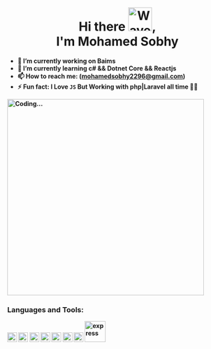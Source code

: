 <h1 align="center">
  Hi there 
  <img src="https://user-images.githubusercontent.com/33700292/101157406-eec79080-35de-11eb-9543-5c57727a309b.gif" alt="Wave Emoji"  width="54px" />, 
  <br>
  <b>I'm <b>Mohamed Sobhy<b>
</h1>

- 🔭 I’m currently working on **Baims**
- 🌱 I’m currently learning **c# && Dotnet Core && Reactjs**
- 📫 How to reach me: (mohamedsobhy2296@gmail.com)
- ⚡ Fun fact: I Love `JS` But Working with php|Laravel all time :man_facepalming:

<img src="http://drive.google.com/uc?export=view&id=1W8Hlm3od-v_qCcDbAmr4VOMgX1t8oitg" alt="Coding..." width="450" />



### Languages and Tools:

<p align="left">
  <img src="https://www.vectorlogo.zone/logos/php/php-icon.svg" alt="PHP" width="22" height="22"/> 
  <img src="https://www.vectorlogo.zone/logos/laravel/laravel-icon.svg" alt="Laravel" width="22" height="22"/> 
  <img src="https://www.vectorlogo.zone/logos/javascript/javascript-icon.svg" alt="JS" width="22" height="22"/> 
  <img src="https://www.vectorlogo.zone/logos/reactjs/reactjs-icon.svg" alt="Reactjs" width="22" height="22"/>
  <img src="https://www.vectorlogo.zone/logos/git-scm/git-scm-icon.svg" alt="Git" width="22" height="22"/>
  <img src="https://www.vectorlogo.zone/logos/firebase/firebase-icon.svg" alt="firebase" width="22" height="22"/>  
  <img src="https://www.vectorlogo.zone/logos/nodejs/nodejs-icon.svg" alt="nodejs" width="22" height="22"/>
  <img src="https://www.vectorlogo.zone/logos/expressjs/expressjs-ar21.svg" alt="express" width="48"/>
</p>

